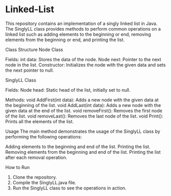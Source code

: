 # Linked-List

This repository contains an implementation of a singly linked list in Java. The SinglyLL class provides methods to perform common operations on a linked list such as adding elements to the beginning or end, removing elements from the beginning or end, and printing the list.

Class Structure
Node Class

Fields:
int data: Stores the data of the node.
Node next: Pointer to the next node in the list.
Constructor: Initializes the node with the given data and sets the next pointer to null.

SinglyLL Class

Fields:
Node head: Static head of the list, initially set to null.

Methods:
void AddFirst(int data): Adds a new node with the given data at the beginning of the list.
void AddLast(int data): Adds a new node with the given data at the end of the list.
void removeFirst(): Removes the first node of the list.
void removeLast(): Removes the last node of the list.
void Print(): Prints all the elements of the list.

Usage
The main method demonstrates the usage of the SinglyLL class by performing the following operations:

Adding elements to the beginning and end of the list.
Printing the list.
Removing elements from the beginning and end of the list.
Printing the list after each removal operation.

How to Run
1. Clone the repository.
2. Compile the SinglyLL.java file.
3. Run the SinglyLL class to see the operations in action.
